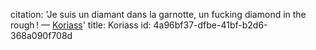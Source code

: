 citation: 'Je suis un diamant dans la garnotte, un fucking diamond in the rough&thinsp;! — [Koriass](https://open.spotify.com/track/41z84YtJNRPdg906pvjF1V?si=xuTIufEhTqe-QZuZYqLVnw)'
title: Koriass
id: 4a96bf37-dfbe-41bf-b2d6-368a090f708d
